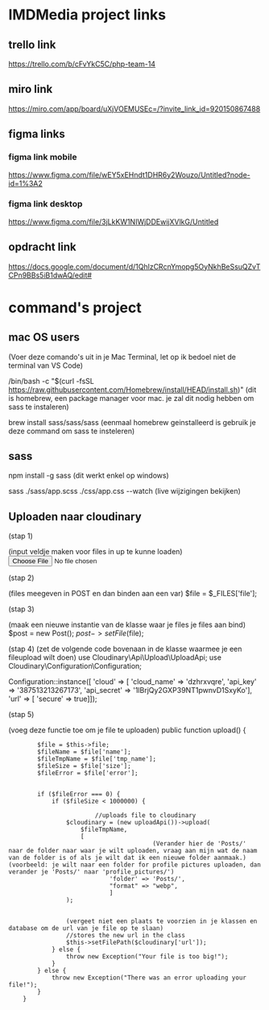 # IMDMedia project links
## trello link
https://trello.com/b/cFvYkC5C/php-team-14

## miro link
https://miro.com/app/board/uXjVOEMUSEc=/?invite_link_id=920150867488

## figma links
### figma link mobile
https://www.figma.com/file/wEY5xEHndt1DHR6y2Wouzo/Untitled?node-id=1%3A2
### figma link desktop
https://www.figma.com/file/3jLkKW1NIWjDDEwijXVlkG/Untitled

## opdracht link
https://docs.google.com/document/d/1QhlzCRcnYmopg5OyNkhBeSsuQZvTCPn9BBs5iB1dwAQ/edit#

# command's project
## mac OS users 
(Voer deze comando's uit in je Mac Terminal, let op ik bedoel niet de terminal van VS Code)

/bin/bash -c "$(curl -fsSL https://raw.githubusercontent.com/Homebrew/install/HEAD/install.sh)"
(dit is homebrew, een package manager voor mac. je zal dit nodig hebben om sass te instaleren)


brew install sass/sass/sass
(eenmaal homebrew geinstalleerd is gebruik je deze command om sass te insteleren)

## sass
npm install -g sass (dit werkt enkel op windows)


sass ./sass/app.scss ./css/app.css --watch (live wijzigingen bekijken)


## Uploaden naar cloudinary
(stap 1)

(input veldje maken voor files in up te kunne loaden)
<input type="file" name="file">

(stap 2)

(files meegeven in POST en dan binden aan een var)
$file = $_FILES['file'];


(stap 3)


(maak een nieuwe instantie van de klasse waar je files je files aan bind)
$post = new Post();
$post->setFile($file);


(stap 4)
(zet de volgende code bovenaan in de klasse waarmee je een fileupload wilt doen)
use Cloudinary\Api\Upload\UploadApi;
use Cloudinary\Configuration\Configuration;

Configuration::instance([
        'cloud' => [
          'cloud_name' => 'dzhrxvqre',
          'api_key' => '387513213267173',
          'api_secret' => '1lBrjQy2GXP39NT1pwnvD1SxyKo'],
        'url' => [
          'secure' => true]]);


(stap 5)

(voeg deze functie toe om je file te uploaden)
  public function upload()
        {
            
            

            $file = $this->file;
            $fileName = $file['name'];
            $fileTmpName = $file['tmp_name'];
            $fileSize = $file['size'];
            $fileError = $file['error'];
   
  
            if ($fileError === 0) {
                if ($fileSize < 1000000) {

                            //uploads file to cloudinary
                    $cloudinary = (new uploadApi())->upload(
                        $fileTmpName,
                        [
                                            (Verander hier de 'Posts/' naar de folder naar waar je wilt uploaden, vraag aan mijn wat de naam van de folder is of als je wilt dat ik een nieuwe folder aanmaak.)(voorbeeld: je wilt naar een folder for profile pictures uploaden, dan verander je 'Posts/' naar 'profile_pictures/')
                                'folder' => 'Posts/',
                                "format" => "webp",
                                ]
                    );


                    (vergeet niet een plaats te voorzien in je klassen en database om de url van je file op te slaan)
                    //stores the new url in the class
                    $this->setFilePath($cloudinary['url']);
                } else {
                    throw new Exception("Your file is too big!");
                }
            } else {
                throw new Exception("There was an error uploading your file!");
            }
        }